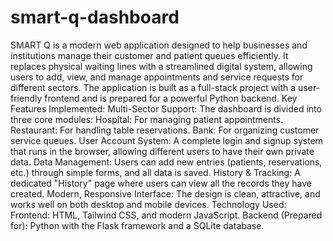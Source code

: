 # smart-q-dashboard
SMART Q is a modern web application designed to help businesses and institutions manage their customer and patient queues efficiently. It replaces physical waiting lines with a streamlined digital system, allowing users to add, view, and manage appointments and service requests for different sectors.  The application is built as a full-stack project with a user-friendly frontend and is prepared for a powerful Python backend.  Key Features Implemented:  Multi-Sector Support: The dashboard is divided into three core modules:  Hospital: For managing patient appointments.  Restaurant: For handling table reservations.  Bank: For organizing customer service queues.  User Account System: A complete login and signup system that runs in the browser, allowing different users to have their own private data.  Data Management: Users can add new entries (patients, reservations, etc.) through simple forms, and all data is saved.  History & Tracking: A dedicated "History" page where users can view all the records they have created.  Modern, Responsive Interface: The design is clean, attractive, and works well on both desktop and mobile devices.  Technology Used:  Frontend: HTML, Tailwind CSS, and modern JavaScript.  Backend (Prepared for): Python with the Flask framework and a SQLite database.
